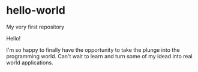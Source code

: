 # hello-world
My very first repository

Hello!

I'm so happy to finally have the opportunity to take the plunge into the programming world. Can't wait to learn and turn some of my idead into real world applications.
